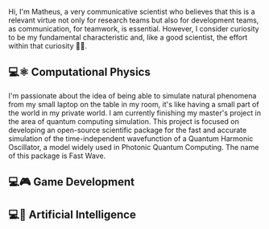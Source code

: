
Hi, I'm Matheus, a very communicative scientist who believes that this is a relevant virtue not only for research teams but also for development teams, as communication, for teamwork, is essential. However, I consider curiosity to be my fundamental characteristic and, like a good scientist, the effort within that curiosity 🔭🌱.

💻⚛️ Computational Physics
---

I'm passionate about the idea of ​​being able to simulate natural phenomena from my small laptop on the table in my room, it's like having a small part of the world in my private world. I am currently finishing my master's project in the area of ​​quantum computing simulation. This project is focused on developing an open-source scientific package for the fast and accurate simulation of the time-independent wavefunction of a Quantum Harmonic Oscillator, a model widely used in Photonic Quantum Computing. The name of this package is Fast Wave.

💻🎮 Game Development
---

💻🧠 Artificial Intelligence
---

